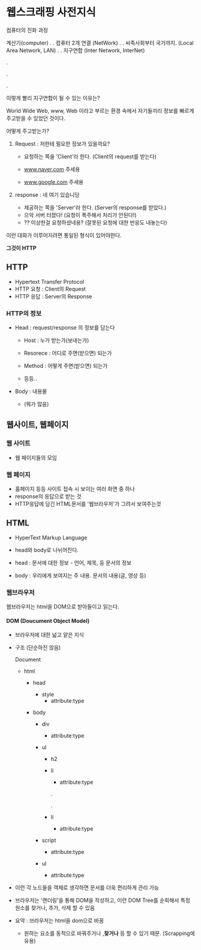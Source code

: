 # 웹스크래핑 사전지식

컴퓨터의 진화 과정

계산기(computer)
.
.
컴퓨터 2개 연결 (NetWork)
.
.
씨족사회부터 국가까지. (Local Area Network, LAN)
.
.
지구연합  (Inter Network, InterNet)

.

.

.

이렇게 빨리 지구연합이 될 수 있는 이유는?



World Wide Web, www, Web 이라고 부르는 환경 속에서 자기들끼리 정보를 빠르게 주고받을 수 있었던 것이다.



어떻게 주고받는가?



1. Request : 저한테 필요한 정보가 있을까요?

   - 요청하는 쪽을 'Client'라 한다. (Client의 request를 받는다)

   - www.naver.com 주세용
   - www.google.com 주세용

2. response : 네 여기 있습니당

   - 제공하는 쪽을 'Server'라 한다. (Server의 response를 받았다.)
   - 으악 서버 터졌다! (요청이 폭주해서 처리가 안된다!)
   - ?? 이상한걸 요청하셨네용? (잘못된 요청에 대한 반응도 내놓는다)



이런 대화가 이루어지려면 통일된 형식이 있어야한다.

**그것이 HTTP**



## HTTP

- Hypertext Transfer Protocol
- HTTP 요청 : Client의 Request
- HTTP 응답 : Server의 Response



### HTTP의 정보

- Head : request/response 의 정보를 담는다

  - Host : 누가 받는가(보내는가)

  - Resorece : 어디로 주면(받으면) 되는가

  - Method : 어떻게 주면(받으면) 되는가
  - 등등..
- Body : 내용물
  - (뭐가 많음)







## 웹사이트, 웹페이지



### 웹 사이트

- 웹 페이지들의 모임



### 웹 페이지

- 홈페이지 등등 사이트 접속 시 보이는 여러 화면 중 하나
- response의 응답으로 받는 것
- HTTP응답에 담긴 HTML문서를 '웹브라우저'가 그려서 보여주는것



## HTML

- HyperText Markup Language

- head와 body로 나뉘어진다.
- head : 문서에 대한 정보 - 언어, 제목, 등 문서의 정보
- body : 우리에게 보여지는 주 내용. 문서의 내용(글, 영상 등)



### 웹브라우저

웹브라우저는 html을 DOM으로 받아들이고 읽는다.



#### DOM (Doucument Object Model)

- 브라우저에 대한 넓고 얕은 지식

- 구조 (단순하진 않음)

  Document

  - html

    - head

      - style
        - attribute:type

    - body

      - div

        - attribute:type

      - ul

        - h2

        - li

          - attribute:type

          .

          .

        - li

          - attribute:type

      - script

        - attribute:type

      - ul

        - attribute:type

- 이런 각 노드들을 객체로 생각하면 문서를 더욱 편리하게 관리 가능

- 브라우저는 '랜더링'을 통해 DOM을 작성하고, 이런 DOM Tree를 순회해서 특정 원소를 찾거나, 추가, 삭제 할 수 있음

  

- 요약 : 브라우저는 html을 dom으로 바꿈

  - 원하는 요소를 동적으로 바꿔주거나 ,**찾거나** 등 할 수 있기 때문. (Scrapping에 유용)






